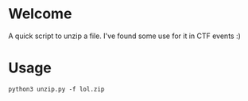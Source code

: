 # Welcome 

A quick script to unzip a file. I've found some use for it in CTF events :) 

# Usage

```
python3 unzip.py -f lol.zip
```
